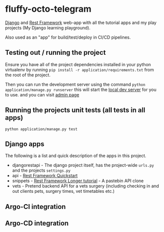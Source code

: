 # fluffy-octo-telegram

[Django](https://docs.djangoproject.com/en/4.0/) and [Rest Framework](https://www.django-rest-framework.org/)
web-app with all the tutorial apps and my play projects (My Django learning playground).  

Also used as an "app" for build/test/deploy in CI/CD pipelines.

## Testing out / running the project

Ensure you have all of the project dependencies installed in your python 
virtualenv by running `pip install -r application/requirements.txt` from the root
of the project.

Then you can run the development server using the command `python application/manage.py runserver`
this will start the [local dev server](http://localhost:8000/admin) for you to use.  and you can visit
[admin page](http://localhost:8000/api-auth/login)

## Running the projects unit tests (all tests in all apps)

`python application/manage.py test`

## Django apps

The following is a list and quick description of the apps in this project. 

* djangorestapi - The django project itself, has the project-wide `urls.py` and the projects `settings.py`
* api - [Rest Framework Quickstart](https://www.django-rest-framework.org/tutorial/quickstart/)
* snippets - [Rest Framework Longer tutorial](https://www.django-rest-framework.org/tutorial/1-serialization/) - A pastebin API clone
* vets - Pretend backend API for a vets surgery (including checking in and out clients pets, surgery times, vet timetables etc.)

## Argo-CI integration 


## Argo-CD integration

